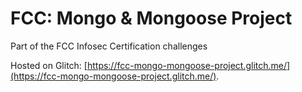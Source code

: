 # FCC: Mongo & Mongoose Project

Part of the FCC Infosec Certification challenges

Hosted on Glitch: [https://fcc-mongo-mongoose-project.glitch.me/](https://fcc-mongo-mongoose-project.glitch.me/).
